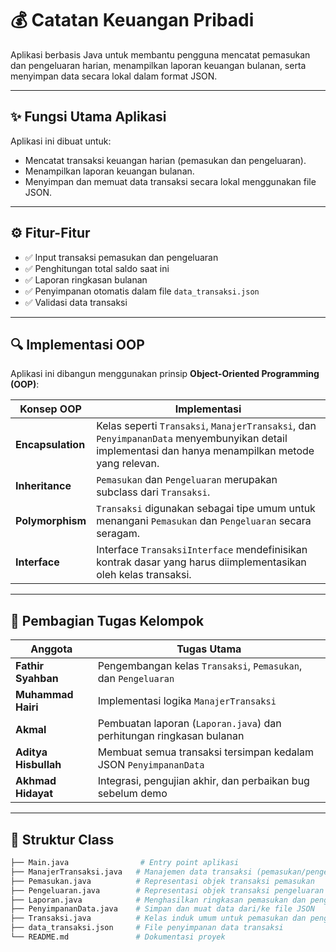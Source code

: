 # 💰 Catatan Keuangan Pribadi

Aplikasi berbasis Java untuk membantu pengguna mencatat pemasukan dan pengeluaran harian, menampilkan laporan keuangan bulanan, serta menyimpan data secara lokal dalam format JSON.

---

## ✨ Fungsi Utama Aplikasi

Aplikasi ini dibuat untuk:
- Mencatat transaksi keuangan harian (pemasukan dan pengeluaran).
- Menampilkan laporan keuangan bulanan.
- Menyimpan dan memuat data transaksi secara lokal menggunakan file JSON.

---

## ⚙️ Fitur-Fitur

- ✅ Input transaksi pemasukan dan pengeluaran
- ✅ Penghitungan total saldo saat ini
- ✅ Laporan ringkasan bulanan
- ✅ Penyimpanan otomatis dalam file `data_transaksi.json`
- ✅ Validasi data transaksi

---

## 🔍 Implementasi OOP

Aplikasi ini dibangun menggunakan prinsip **Object-Oriented Programming (OOP)**:

| Konsep OOP        | Implementasi                                                                 |
|-------------------|------------------------------------------------------------------------------|
| **Encapsulation** | Kelas seperti `Transaksi`, `ManajerTransaksi`, dan `PenyimpananData` menyembunyikan detail implementasi dan hanya menampilkan metode yang relevan. |
| **Inheritance**   | `Pemasukan` dan `Pengeluaran` merupakan subclass dari `Transaksi`.           |
| **Polymorphism**  | `Transaksi` digunakan sebagai tipe umum untuk menangani `Pemasukan` dan `Pengeluaran` secara seragam. |
| **Interface**     | Interface `TransaksiInterface` mendefinisikan kontrak dasar yang harus diimplementasikan oleh kelas transaksi. |

---

## 👥 Pembagian Tugas Kelompok

| Anggota | Tugas Utama                                                                 |
|---------|------------------------------------------------------------------------------|
| **Fathir Syahban** | Pengembangan kelas `Transaksi`, `Pemasukan`, dan `Pengeluaran`         |
| **Muhammad Hairi** | Implementasi logika `ManajerTransaksi`    |
| **Akmal** | Pembuatan laporan (`Laporan.java`) dan perhitungan ringkasan bulanan   |
| **Aditya Hisbullah** | Membuat semua transaksi tersimpan kedalam JSON `PenyimpananData`       |
| **Akhmad Hidayat** | Integrasi, pengujian akhir, dan perbaikan bug sebelum demo             |

---

## 🧩 Struktur Class

```bash
├── Main.java                # Entry point aplikasi
├── ManajerTransaksi.java   # Manajemen data transaksi (pemasukan/pengeluaran)
├── Pemasukan.java          # Representasi objek transaksi pemasukan
├── Pengeluaran.java        # Representasi objek transaksi pengeluaran
├── Laporan.java            # Menghasilkan ringkasan pemasukan dan pengeluaran
├── PenyimpananData.java    # Simpan dan muat data dari/ke file JSON
├── Transaksi.java          # Kelas induk umum untuk pemasukan dan pengeluaran
├── data_transaksi.json     # File penyimpanan data transaksi
└── README.md               # Dokumentasi proyek
